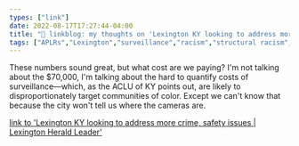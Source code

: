 ```yaml
---
types: ["link"]
date: 2022-08-17T17:27:44-04:00
title: "🔗 linkblog: my thoughts on 'Lexington KY looking to address more crime, safety issues | Lexington Herald Leader'"
tags: ["APLRs","Lexington","surveillance","racism","structural racism","ACLU"]
---
```

These numbers sound great, but what cost are we paying? I'm not talking about the $70,000, I'm talking about the hard to quantify costs of surveillance—which, as the ACLU of KY points out, are likely to disproportionately target communities of color. Except we can't know that because the city won't tell us where the cameras are.
 

[link to 'Lexington KY looking to address more crime, safety issues | Lexington Herald Leader'](https://www.kentucky.com/news/local/crime/article264602251.html)
